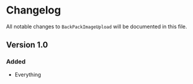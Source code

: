 # Changelog

All notable changes to `BackPackImageUpload` will be documented in this file.

## Version 1.0

### Added
- Everything
